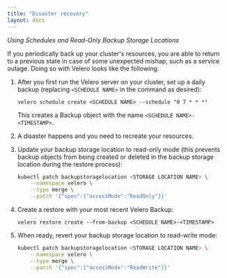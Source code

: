 ```yaml
---
title: "Disaster recovery"
layout: docs
---
```


*Using Schedules and Read-Only Backup Storage Locations*

If you periodically back up your cluster's resources, you are able to return to a previous state in case of some unexpected mishap, such as a service outage. Doing so with Velero looks like the following:

1.  After you first run the Velero server on your cluster, set up a daily backup (replacing `<SCHEDULE NAME>` in the command as desired):

    ```
    velero schedule create <SCHEDULE NAME> --schedule "0 7 * * *"
    ```
    
    This creates a Backup object with the name `<SCHEDULE NAME>-<TIMESTAMP>`.

1.  A disaster happens and you need to recreate your resources.

1.  Update your backup storage location to read-only mode (this prevents backup objects from being created or deleted in the backup storage location during the restore process):

    ```bash
    kubectl patch backupstoragelocation <STORAGE LOCATION NAME> \
        --namespace velero \
        --type merge \
        --patch '{"spec":{"accessMode":"ReadOnly"}}'
    ```

1.  Create a restore with your most recent Velero Backup:

    ```
    velero restore create --from-backup <SCHEDULE NAME>-<TIMESTAMP>
    ```

1. When ready, revert your backup storage location to read-write mode:

   ```bash
   kubectl patch backupstoragelocation <STORAGE LOCATION NAME> \
       --namespace velero \
       --type merge \
       --patch '{"spec":{"accessMode":"ReadWrite"}}'
    ```
